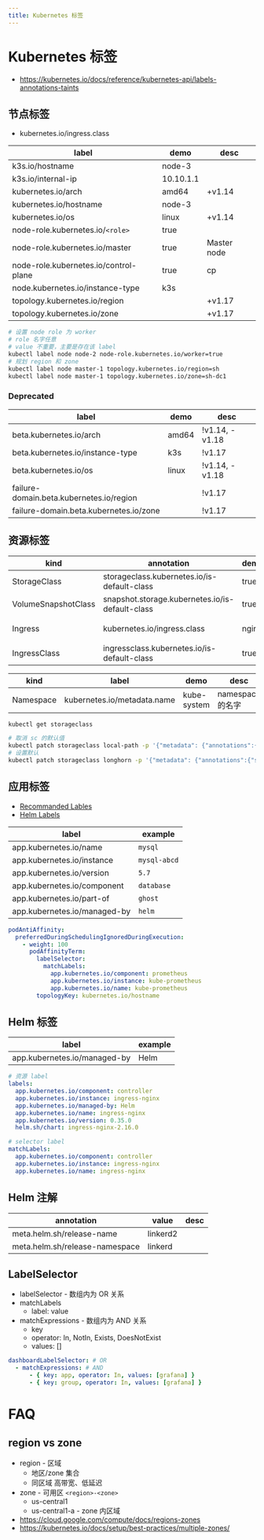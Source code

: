```yaml
---
title: Kubernetes 标签
---
```


# Kubernetes 标签

- https://kubernetes.io/docs/reference/kubernetes-api/labels-annotations-taints

## 节点标签

- kubernetes.io/ingress.class

| label                                 | demo      | desc        |
| ------------------------------------- | --------- | ----------- |
| k3s.io/hostname                       | node-3    |
| k3s.io/internal-ip                    | 10.10.1.1 |
| kubernetes.io/arch                    | amd64     | +v1.14      |
| kubernetes.io/hostname                | node-3    |
| kubernetes.io/os                      | linux     | +v1.14      |
| node-role.kubernetes.io/`<role>`      | true      |
| node-role.kubernetes.io/master        | true      | Master node |
| node-role.kubernetes.io/control-plane | true      | cp          |
| node.kubernetes.io/instance-type      | k3s       |
| topology.kubernetes.io/region         |           | +v1.17      |
| topology.kubernetes.io/zone           |           | +v1.17      |

```bash
# 设置 node role 为 worker
# role 名字任意
# value 不重要，主要是存在该 label
kubectl label node node-2 node-role.kubernetes.io/worker=true
# 规划 region 和 zone
kubectl label node master-1 topology.kubernetes.io/region=sh
kubectl label node master-1 topology.kubernetes.io/zone=sh-dc1
```

### Deprecated

| label                                    | demo  | desc           |
| ---------------------------------------- | ----- | -------------- |
| beta.kubernetes.io/arch                  | amd64 | !v1.14, -v1.18 |
| beta.kubernetes.io/instance-type         | k3s   | !v1.17         |
| beta.kubernetes.io/os                    | linux | !v1.14, -v1.18 |
| failure-domain.beta.kubernetes.io/region |       | !v1.17         |
| failure-domain.beta.kubernetes.io/zone   |       | !v1.17         |

## 资源标签

| kind                | annotation                                      | demo  | desc                           |
| ------------------- | ----------------------------------------------- | ----- | ------------------------------ |
| StorageClass        | storageclass.kubernetes.io/is-default-class     | true  | 默认 StorageClass              |
| VolumeSnapshotClass | snapshot.storage.kubernetes.io/is-default-class | true  |
| Ingress             | kubernetes.io/ingress.class                     | nginx | **废弃**,spec.ingressClassName |
| IngressClass        | ingressclass.kubernetes.io/is-default-class     | true  |

| kind      | label                       | demo        | desc             |
| --------- | --------------------------- | ----------- | ---------------- |
| Namespace | kubernetes.io/metadata.name | kube-system | namespace 的名字 |

```bash
kubectl get storageclass

# 取消 sc 的默认值
kubectl patch storageclass local-path -p '{"metadata": {"annotations":{"storageclass.kubernetes.io/is-default-class":"false"}}}'
# 设置默认
kubectl patch storageclass longhorn -p '{"metadata": {"annotations":{"storageclass.kubernetes.io/is-default-class":"true"}}}'
```

## 应用标签

- [Recommanded Lables](https://kubernetes.io/docs/concepts/overview/working-with-objects/common-labels/)
- [Helm Labels](https://helm.sh/docs/chart_best_practices/labels/)

| label                        | example      |
| ---------------------------- | ------------ |
| app.kubernetes.io/name       | `mysql`      |
| app.kubernetes.io/instance   | `mysql-abcd` |
| app.kubernetes.io/version    | `5.7`        |
| app.kubernetes.io/component  | `database`   |
| app.kubernetes.io/part-of    | `ghost`      |
| app.kubernetes.io/managed-by | `helm`       |

```yaml
podAntiAffinity:
  preferredDuringSchedulingIgnoredDuringExecution:
    - weight: 100
      podAffinityTerm:
        labelSelector:
          matchLabels:
            app.kubernetes.io/component: prometheus
            app.kubernetes.io/instance: kube-prometheus
            app.kubernetes.io/name: kube-prometheus
        topologyKey: kubernetes.io/hostname
```

## Helm 标签

| label                        | example |
| ---------------------------- | ------- |
| app.kubernetes.io/managed-by | Helm    |

```yaml
# 资源 label
labels:
  app.kubernetes.io/component: controller
  app.kubernetes.io/instance: ingress-nginx
  app.kubernetes.io/managed-by: Helm
  app.kubernetes.io/name: ingress-nginx
  app.kubernetes.io/version: 0.35.0
  helm.sh/chart: ingress-nginx-2.16.0

# selector label
matchLabels:
  app.kubernetes.io/component: controller
  app.kubernetes.io/instance: ingress-nginx
  app.kubernetes.io/name: ingress-nginx
```

## Helm 注解

| annotation                     | value    | desc |
| ------------------------------ | -------- | ---- |
| meta.helm.sh/release-name      | linkerd2 |
| meta.helm.sh/release-namespace | linkerd  |

## LabelSelector

- labelSelector - 数组内为 OR 关系
- matchLabels
  - label: value
- matchExpressions - 数组内为 AND 关系
  - key
  - operator: In, NotIn, Exists, DoesNotExist
  - values: []

```yaml
dashboardLabelSelector: # OR
  - matchExpressions: # AND
      - { key: app, operator: In, values: [grafana] }
      - { key: group, operator: In, values: [grafana] }
```

# FAQ

## region vs zone

- region - 区域
  - 地区/zone 集合
  - 同区域 高带宽、低延迟
- zone - 可用区 `<region>-<zone>`
  - us-central1
  - us-central1-a - zone 内区域
- https://cloud.google.com/compute/docs/regions-zones
- https://kubernetes.io/docs/setup/best-practices/multiple-zones/
